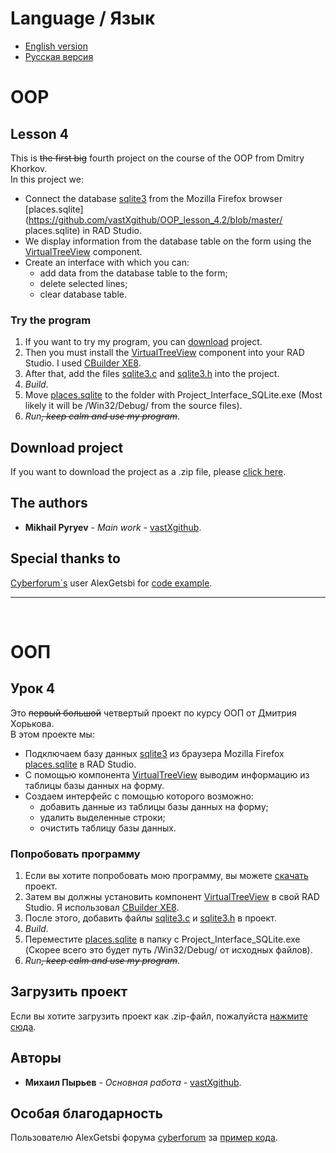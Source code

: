 # Language / Язык
* [English version](https://github.com/vastXgithub/OOP_lesson_4.2/blob/master/README.md#oop)
* [Русская версия](https://github.com/vastXgithub/OOP_lesson_4.2/blob/master/README.md#%D0%BE%D0%BE%D0%BF)
# OOP
## Lesson 4
This is ~~the first big~~ fourth project on the course of the OOP from Dmitry Khorkov. <br /> In this project we:
* Connect the database [sqlite3](https://www.sqlite.org/index.html) from the Mozilla Firefox browser [places.sqlite](https://github.com/vastXgithub/OOP_lesson_4.2/blob/master/ places.sqlite) in RAD Studio.
* We display information from the database table on the form using the [VirtualTreeView](https://github.com/virtual-treeview/virtual-treeview) component.
* Create an interface with which you can:
  * add data from the database table to the form;
  * delete selected lines;
  * clear database table.
### Try the program
1. If you want to try my program, you can [download](https://github.com/vastXgithub/OOP_lesson_1/archive/master.zip) project.
2. Then you must install the [VirtualTreeView](https://github.com/virtual-treeview/virtual-treeview) component into your RAD Studio. I used [CBuilder XE8](https://github.com/Virtual-TreeView/Virtual-TreeView/tree/master/Packages/CBuilder%20XE8).
3. After that, add the files [sqlite3.c](https://github.com/vastXgithub/OOP_lesson_1/tree/master/sqlite3.c) and [sqlite3.h](https://github.com/vastXgithub/OOP_lesson_1/tree/master/sqlite3.h) into the project.
4. *Build*.
5. Move [places.sqlite](https://github.com/vastXgithub/OOP_lesson_4.2/blob/master/places.sqlite) to the folder with Project_Interface_SQLite.exe (Most likely it will be /Win32/Debug/ from the source files).
6. *Run*~~*, keep calm and use my program*~~.
## Download project
If you want to download the project as a .zip file, please [click here](https://github.com/vastXgithub/OOP_lesson_4.2/archive/master.zip).
## The authors
* **Mikhail Pyryev** - *Main work* - [vastXgithub](https://github.com/vastXgithub).
## Special thanks to
[Cyberforum\`s](http://www.cyberforum.ru) user AlexGetsbi for [code example](http://www.cyberforum.ru/cpp-builder/thread1936911.html).

---

<br />

# ООП
## Урок 4
Это ~~первый большой~~ четвертый проект по курсу ООП от Дмитрия Хорькова.<br />В этом проекте мы:
  * Подключаем базу данных [sqlite3](https://www.sqlite.org/index.html) из браузера Mozilla Firefox [places.sqlite](https://github.com/vastXgithub/OOP_lesson_4.2/blob/master/places.sqlite) в RAD Studio.
  * С помощью компонента [VirtualTreeView](https://github.com/virtual-treeview/virtual-treeview) выводим информацию из таблицы базы данных на форму.
  * Создаем интерфейс с помощью которого возможно:
      * добавить данные из таблицы базы данных на форму;
      * удалить выделенные строки;
      * очистить таблицу базы данных.
### Попробовать программу
1. Если вы хотите попробовать мою программу, вы можете [скачать](https://github.com/vastXgithub/OOP_lesson_1/archive/master.zip) проект.
2. Затем вы должны установить компонент [VirtualTreeView](https://github.com/virtual-treeview/virtual-treeview) в свой RAD Studio. Я использовал [CBuilder XE8](https://github.com/Virtual-TreeView/Virtual-TreeView/tree/master/Packages/CBuilder%20XE8).
3. После этого, добавить файлы [sqlite3.c](https://github.com/vastXgithub/OOP_lesson_1/tree/master/sqlite3.c) и [sqlite3.h](https://github.com/vastXgithub/OOP_lesson_1/tree/master/sqlite3.h) в проект.
4. *Build*.
5. Переместите [places.sqlite](https://github.com/vastXgithub/OOP_lesson_4.2/blob/master/places.sqlite) в папку с Project_Interface_SQLite.exe (Скорее всего это будет путь /Win32/Debug/ от исходных файлов).
6. *Run*~~*, keep calm and use my program*~~.
## Загрузить проект
Если вы хотите загрузить проект как .zip-файл, пожалуйста [нажмите сюда](https://github.com/vastXgithub/OOP_lesson_4.2/archive/master.zip).
## Авторы
* **Михаил Пырьев** - *Основная работа* - [vastXgithub](https://github.com/vastXgithub).
## Особая благодарность
Пользователю AlexGetsbi форума [cyberforum](http://www.cyberforum.ru) за [пример кода](http://www.cyberforum.ru/cpp-builder/thread1936911.html).
